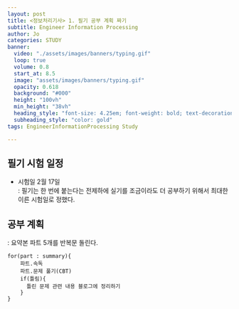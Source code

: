 ```yaml
---
layout: post
title: <정보처리기사> 1. 필기 공부 계획 짜기
subtitle: Engineer Information Processing
author: Jo
categories: STUDY
banner:
  video: "./assets/images/banners/typing.gif"
  loop: true
  volume: 0.8
  start_at: 8.5
  image: "assets/images/banners/typing.gif"
  opacity: 0.618
  background: "#000"
  height: "100vh"
  min_height: "38vh"
  heading_style: "font-size: 4.25em; font-weight: bold; text-decoration: underline"
  subheading_style: "color: gold"
tags: EngineerInformationProcessing Study

---
```


## 필기 시험 일정
- 시험일 2월 17일 <br>
  : 필기는 한 번에 붙는다는 전제하에 실기를 조금이라도 더 공부하기 위해서 최대한 이른 시험일로 정했다.

## 공부 계획
: 요약본 파트 5개를 반복문 돌린다.
```
for(part : summary){
    파트.속독
    파트.문제 풀기(CBT)
    if(틀림){
      틀린 문제 관련 내용 블로그에 정리하기
    }
}
```



